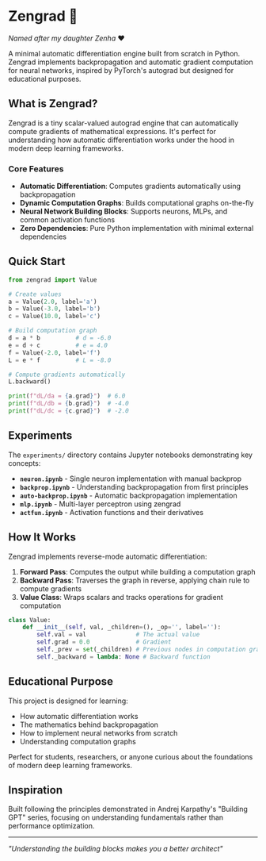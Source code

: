 # Zengrad 🧠

_Named after my daughter Zenha_ ❤️

A minimal automatic differentiation engine built from scratch in Python. Zengrad implements backpropagation and automatic gradient computation for neural networks, inspired by PyTorch's autograd but designed for educational purposes.

## What is Zengrad?

Zengrad is a tiny scalar-valued autograd engine that can automatically compute gradients of mathematical expressions. It's perfect for understanding how automatic differentiation works under the hood in modern deep learning frameworks.

### Core Features

- **Automatic Differentiation**: Computes gradients automatically using backpropagation
- **Dynamic Computation Graphs**: Builds computational graphs on-the-fly
- **Neural Network Building Blocks**: Supports neurons, MLPs, and common activation functions
- **Zero Dependencies**: Pure Python implementation with minimal external dependencies

## Quick Start

```python
from zengrad import Value

# Create values
a = Value(2.0, label='a')
b = Value(-3.0, label='b')
c = Value(10.0, label='c')

# Build computation graph
d = a * b          # d = -6.0
e = d + c          # e = 4.0
f = Value(-2.0, label='f')
L = e * f          # L = -8.0

# Compute gradients automatically
L.backward()

print(f"dL/da = {a.grad}")  # 6.0
print(f"dL/db = {b.grad}")  # -4.0
print(f"dL/dc = {c.grad}")  # -2.0
```

## Experiments

The `experiments/` directory contains Jupyter notebooks demonstrating key concepts:

- **`neuron.ipynb`** - Single neuron implementation with manual backprop
- **`backprop.ipynb`** - Understanding backpropagation from first principles
- **`auto-backprop.ipynb`** - Automatic backpropagation implementation
- **`mlp.ipynb`** - Multi-layer perceptron using zengrad
- **`actfun.ipynb`** - Activation functions and their derivatives

## How It Works

Zengrad implements reverse-mode automatic differentiation:

1. **Forward Pass**: Computes the output while building a computation graph
2. **Backward Pass**: Traverses the graph in reverse, applying chain rule to compute gradients
3. **Value Class**: Wraps scalars and tracks operations for gradient computation

```python
class Value:
    def __init__(self, val, _children=(), _op='', label=''):
        self.val = val              # The actual value
        self.grad = 0.0             # Gradient
        self._prev = set(_children) # Previous nodes in computation graph
        self._backward = lambda: None # Backward function
```

## Educational Purpose

This project is designed for learning:

- How automatic differentiation works
- The mathematics behind backpropagation
- How to implement neural networks from scratch
- Understanding computation graphs

Perfect for students, researchers, or anyone curious about the foundations of modern deep learning frameworks.

## Inspiration

Built following the principles demonstrated in Andrej Karpathy's "Building GPT" series, focusing on understanding fundamentals rather than performance optimization.

---

_"Understanding the building blocks makes you a better architect"_
